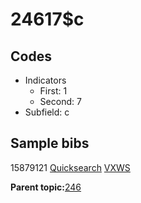 # 24617$c

## Codes

-   Indicators
    -   First: 1
    -   Second: 7
-   Subfield: c

## Sample bibs

15879121 [Quicksearch](https://search.library.yale.edu/catalog/15879121) [VXWS](http://prodorbis.library.yale.edu:7014/vxws/GetHoldingsService?bibId=15879121)

**Parent topic:**[246](../../tags/246/246.md)


